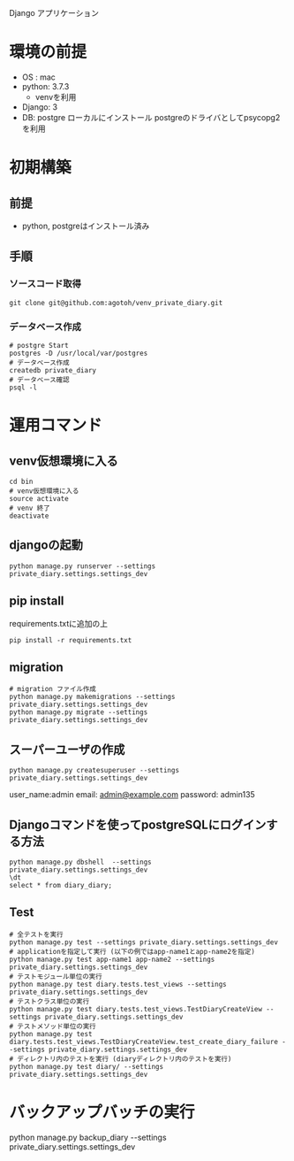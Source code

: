 Django アプリケーション
# 環境の前提
 - OS : mac
 - python: 3.7.3
    - venvを利用
 - Django: 3
 - DB: postgre ローカルにインストール
    postgreのドライバとしてpsycopg2を利用

# 初期構築
## 前提
 - python, postgreはインストール済み

## 手順
### ソースコード取得
```bash:
git clone git@github.com:agotoh/venv_private_diary.git
```
### データベース作成
```bash:
# postgre Start
postgres -D /usr/local/var/postgres
# データベース作成
createdb private_diary
# データベース確認
psql -l
```
# 運用コマンド
## venv仮想環境に入る
```bash:
cd bin
# venv仮想環境に入る
source activate
# venv 終了
deactivate
```
## djangoの起動
```bash:
python manage.py runserver --settings private_diary.settings.settings_dev
```
## pip install
requirements.txtに追加の上
```
pip install -r requirements.txt
```

## migration
```
# migration ファイル作成
python manage.py makemigrations --settings private_diary.settings.settings_dev
python manage.py migrate --settings private_diary.settings.settings_dev
```

## スーパーユーザの作成
```
python manage.py createsuperuser --settings private_diary.settings.settings_dev
```
user_name:admin
email: admin@example.com
password: admin135

## Djangoコマンドを使ってpostgreSQLにログインする方法
```
python manage.py dbshell  --settings private_diary.settings.settings_dev
\dt
select * from diary_diary;
```

## Test
```
# 全テストを実行
python manage.py test --settings private_diary.settings.settings_dev
# applicationを指定して実行 (以下の例ではapp-name1とapp-name2を指定)
python manage.py test app-name1 app-name2 --settings private_diary.settings.settings_dev
# テストモジュール単位の実行
python manage.py test diary.tests.test_views --settings private_diary.settings.settings_dev
# テストクラス単位の実行
python manage.py test diary.tests.test_views.TestDiaryCreateView --settings private_diary.settings.settings_dev
# テストメソッド単位の実行
python manage.py test diary.tests.test_views.TestDiaryCreateView.test_create_diary_failure --settings private_diary.settings.settings_dev
# ディレクトリ内のテストを実行 (diaryディレクトリ内のテストを実行)
python manage.py test diary/ --settings private_diary.settings.settings_dev
```

# バックアップバッチの実行
python manage.py backup_diary --settings private_diary.settings.settings_dev

